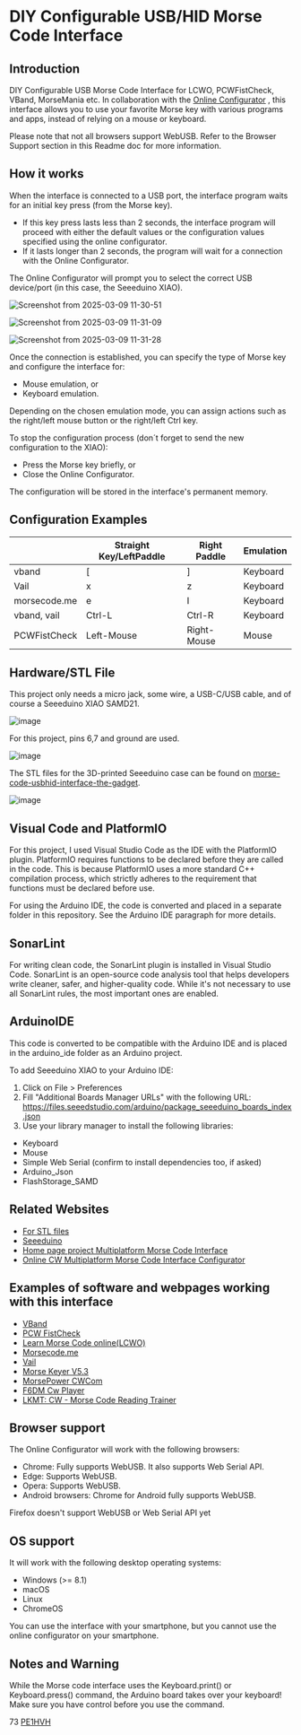 DIY Configurable USB/HID Morse Code Interface
=========================================

Introduction
---------------

DIY Configurable USB Morse Code Interface for LCWO, PCWFistCheck, VBand, MorseMania etc. In collaboration with the [Online Configurator](https://www.pe1hvh.nl/cw_online_configurator/) , this interface allows you to use your favorite Morse key with various programs and apps, instead of relying on a mouse or keyboard.

Please note that not all browsers support WebUSB. Refer to the Browser Support section in this Readme doc for more information.


How it works
------------
When the interface is connected to a USB port, the interface program waits for an initial key press (from the Morse key).

- If this key press lasts less than 2 seconds, the interface program will proceed with either the default values or the configuration values specified using the online configurator.
- If it lasts longer than 2 seconds, the program will wait for a connection with the Online Configurator.

The Online Configurator will prompt you to select the correct USB device/port (in this case, the Seeeduino XIAO).

![Screenshot from 2025-03-09 11-30-51](https://github.com/user-attachments/assets/c781a801-44ea-4a94-9a6c-0e3ee48cc7ab)

![Screenshot from 2025-03-09 11-31-09](https://github.com/user-attachments/assets/0dfd3497-205b-4ffa-8709-518750ce7462)

![Screenshot from 2025-03-09 11-31-28](https://github.com/user-attachments/assets/e0835b47-2d2a-43db-a988-c7be1d194d7e)

Once the connection is established, you can specify the type of Morse key and configure the interface for:

- Mouse emulation, or
- Keyboard emulation.

Depending on the chosen emulation mode, you can assign actions such as the right/left mouse button or the right/left Ctrl key.

To stop the configuration process (don´t forget to send the new configuration to the XIAO):

- Press the Morse key briefly, or
- Close the Online Configurator.

The configuration will be stored in the interface's permanent memory.

Configuration Examples
----------------------

|                  | Straight Key/LeftPaddle | Right Paddle  | Emulation |
|------------------|-------------------------|---------------|-----------|
| vband            | [                       | ]             | Keyboard  |
| Vail             | x                       | z             | Keyboard  |
| morsecode.me     | e                       | I             | Keyboard  |
| vband, vail      | Ctrl-L                  | Ctrl-R        | Keyboard  |
| PCWFistCheck     | Left-Mouse              | Right-Mouse   | Mouse     |



Hardware/STL File
-----------------

This project only needs a micro jack, some wire, a USB-C/USB cable, and of course a Seeeduino XIAO SAMD21.

![image](https://github.com/user-attachments/assets/cddb993a-dabf-4d2f-94d4-71d31f3f7a09)

For this project, pins 6,7 and ground are used.

![image](https://github.com/user-attachments/assets/9772ca79-4dc4-4013-a776-0f0fd51553f1)

The STL files for the 3D-printed Seeeduino case can be found on [morse-code-usbhid-interface-the-gadget](https://hackaday.io/project/184702-morse-code-usbhid-interface-the-gadget).

![image](https://github.com/user-attachments/assets/a50c0f38-e94b-45de-b255-eb27cef3a264)


Visual Code and PlatformIO
-------------------------

For this project, I used Visual Studio Code as the IDE with the PlatformIO plugin. PlatformIO requires functions to be declared before they are called in the code. This is because PlatformIO uses a more standard C++ compilation process, which strictly adheres to the requirement that functions must be declared before use.

For using the Arduino IDE, the code is converted and placed in a separate folder in this repository. See the Arduino IDE paragraph for more details.


SonarLint
---------

For writing clean code, the SonarLint plugin is installed in Visual Studio Code. SonarLint is an open-source code analysis tool that helps developers write cleaner, safer, and higher-quality code. While it's not necessary to use all SonarLint rules, the most important ones are enabled.

ArduinoIDE
----------
This code is converted to be compatible with the Arduino IDE and is placed in the arduino_ide folder as an Arduino project.

To add Seeeduino XIAO to your Arduino IDE:
1. Click on File > Preferences
2. Fill "Additional Boards Manager URLs" with the following URL: https://files.seeedstudio.com/arduino/package_seeeduino_boards_index.json
3. Use your library manager to install the following libraries:
- Keyboard
- Mouse
- Simple Web Serial (confirm to install dependencies too, if asked)
- Arduino_Json
- FlashStorage_SAMD



Related Websites
---------------

- [For STL files](https://hackaday.io/project/184702-morse-code-usbhid-interface-the-gadet)
- [Seeeduino](https://wiki.seeedstudio.com/Seeed_Arduino_Boards/)
- [Home page project Multiplatform Morse Code Interface ](https://www.pe1hvh.nl/?cursus=configurable_morse_code_interface)
- [Online CW Multiplatform Morse Code Interface Configurator](https://www.pe1hvh.nl/cw_online_configurator/)

  
Examples of software and webpages working with this interface
------------------------------------------------------------

- [VBand](https://hamradio.solutions/vband/)
- [PCW FistCheck](https://www.qsl.net/dj7hs/download.htm)
- [Learn Morse Code online(LCWO)](https://lcwo.net/)
- [Morsecode.me](https://beta.morsecode.me/#/rooms/1)
- [Vail](https://vail.woozle.org/#)
- [Morse Keyer V5.3](https://morse-rss-news.sourceforge.net/)
- [MorsePower CWCom](https://morsepower.blogspot.com/2016/08/cwcom-program-to-communicate-using.html)
- [F6DM Cw Player](http://f6dqm.free.fr/soft/cwplayer/en/cwplayer.htm)
- [LKMT: CW - Morse Code Reading Trainer](https://dm2fue.darc.de/index.html#Download_Section) 


Browser support
---------------

The Online Configurator will work with the following browsers:
- Chrome: Fully supports WebUSB. It also supports Web Serial API.
- Edge: Supports WebUSB.
- Opera: Supports WebUSB.
- Android browsers: Chrome for Android fully supports WebUSB.

Firefox doesn't support WebUSB or Web Serial API yet


OS support
----------

It will work with the following desktop operating systems:
- Windows (>= 8.1)
- macOS
- Linux
- ChromeOS

You can use the interface with your smartphone, but you cannot use the online configurator on your smartphone.


Notes and Warning
-----------------

While the Morse code interface uses the Keyboard.print() or Keyboard.press() command, the Arduino board takes over your keyboard! Make sure you have control before you use the command.

73 [PE1HVH ](https://www.pe1hvh.nl)

